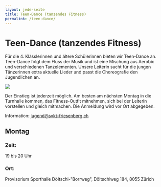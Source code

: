 ```yaml
---
layout: jede-seite
title: Teen-Dance (tanzendes Fitness)
permalink: /teen-dance/
---
```


# Teen-Dance (tanzendes Fitness)

Für die 4. Klässlerinnen und ältere Schülerinnen bieten wir Teen-Dance an. Teen-Dance folgt dem Fluss der Musik und ist eine Mischung aus Aerobic und verschiedenen Tanzelementen. Unsere Leiterin sucht für die jungen Tänzerinnen extra aktuelle Lieder und passt die Choreografie den Jugendlichen an.

<img src="{{ '/assets/images/gruppen/teendance.jpg' | relative_url }}" class="hero-image" />

Der Einstieg ist jederzeit möglich. Am besten am nächsten Montag in die Turnhalle kommen, das Fitness-Outfit mitnehmen, sich bei der Leiterin vorstellen und gleich mitmachen.
Die Anmeldung wird vor Ort abgegeben.

Information: jugend@svkt-friesenberg.ch

## Montag
### Zeit:<br>
19 bis 20 Uhr
### Ort:<br>
Provisorium Sporthalle Döltschi-"Borrweg", Döltschiweg 184, 8055 Zürich